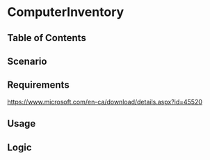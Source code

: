 # ComputerInventory
## Table of Contents
## Scenario
## Requirements
https://www.microsoft.com/en-ca/download/details.aspx?id=45520
## Usage
## Logic
